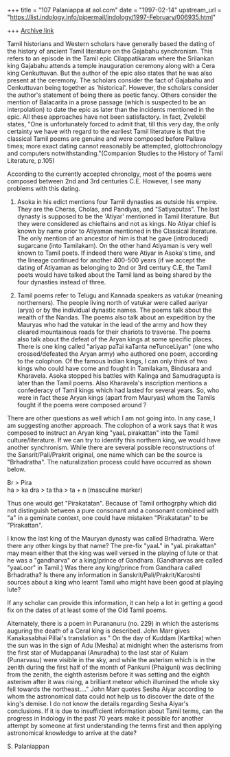 +++
title = "107 Palaniappa at aol.com"
date = "1997-02-14"
upstream_url = "https://list.indology.info/pipermail/indology/1997-February/006935.html"

+++
[Archive link](https://list.indology.info/pipermail/indology/1997-February/006935.html)

Tamil historians and Western scholars have generally based the dating of the
history of ancient Tamil literature on the Gajabahu synchronism. This refers
to an episode in the Tamil epic Cilappatikaram where the Srilankan king
Gajabahu attends a temple inauguration ceremony along with a Cera king
Cenkuttuvan. But the author of the epic also states that he was also present
at the ceremony. The scholars consider the fact of Gajabahu and Cenkuttuvan
being together as  'historical'. However, the scholars consider the author's
statement of being there as poetic fancy. Others consider the mention of
Balacarita in a prose passage (which is suspected to be an interpolation) to
date the epic as later than the incidents mentioned in the epic.  All these
approaches have not been satisfactory. In fact, Zvelebil states, "One is
unfortunately forced to admit that, till this very day, the only certainty we
have with regard to the earliest Tamil literature is that the classical Tamil
poems are genuine and were composed before Pallava times; more exact dating
cannot reasonably be attempted, glottochronology and computers
notwithstanding."(Companion Studies to the History of Tamil Literature,
p.105)

According to the currently accepted chronolgy, most of the poems were
composed between 2nd and 3rd centuries C.E. However, I see many problems with
this dating.

1. Asoka in his edict mentions four Tamil dynasties as outside his empire.
They are the Cheras, Cholas, and Pandiyas, and "Satiyaputas". The last
dynasty is supposed to be the 'Atiyar' mentioned in Tamil literature. But
they were considered as chieftains and not as kings. No Atiyar chief is known
by name prior to Atiyaman mentioned in the Classical literature. The only
mention of an ancestor of him is that he gave (introduced) sugarcane (into
Tamilakam). On the other hand Atiyaman is very well known to Tamil poets. If
indeed there were Atiyar in Asoka's time, and the lineage continued for
another 400-500 years (if we accept the dating of Atiyaman as belonging to
2nd or 3rd century C.E, the Tamil poets would have talked about the Tamil
land as being shared by the four dynasties instead of three.

2. Tamil poems refer to Telugu and Kannada speakers as vatukar (meaning
northerners). The people living north of vatukar were called aariyar (arya)
or by the individual dynastic names.  The poems talk about the wealth of the
Nandas. The poems also talk about an expedition by the Mauryas who had the
vatukar  in the lead of the army and how they cleared mountainous roads for
their chariots to traverse. The poems also talk about the defeat of the Aryan
kings at some specific places. There is one king called "ariyap paTai kaTanta
neTunceLiyan" (one who crossed/defeated the Aryan army) who authored one
poem, according to the colophon. Of the famous Indian kings, I can only think
of two kings who could have come and fought in Tamilakam, Bindusara and
Kharavela. Asoka stopped his battles with Kalinga and Samudragupta is later
than the Tamil poems. Also Kharavela's inscription mentions a confederacy of
Tamil kings which had lasted for several years. So, who were in fact these
Aryan kings (apart from Mauryas) whom the Tamils fought if the poems were
composed around ? 

There are other questions as well which I am not going into. In any case, I
am suggesting another approach. The colophon of a work says that it was
composed to instruct an Aryan king "yaaL pirakattan" into the Tamil
culture/literature. If we can try to identify this northern king, we would
have another synchronism. While there are several possible reconstructions of
the Sansrit/Pali/Prakrit original, one name which can be the source is
"Brhadratha". The naturalization process could have occurred as shown below.

Br > Pira    
ha > ka
dra > ta
tha > ta + n (masculine marker)

Thus one would get "Pirakatatan". Because of Tamil orthogrphy which did not
distinguish between a pure consonant and a consonant combined with "a" in a
geminate context, one could have mistaken "Pirakatatan" to be "Pirakattan".

I know the last king of the Mauryan dynasty was called Brhadratha. Were there
any other kings by that name? The pre-fix "yaaL" in "yaL pirakattan" may mean
either that the king was well versed in the playing of lute or that he was a
"gandharva" or a king/prince of Gandhara. (Gandharvas are called "yaaLoor" in
Tamil.) Was there any king/prince from Gandhara called Brhadratha? Is there
any information in Sanskrit/Pali/Prakrit/Karoshti sources about a king who
learnt Tamil who might have been good at playing lute?

If any scholar can provide this information, it can help a lot in getting a
good fix on the dates of at least some of the Old Tamil poems.

Alternately, there is a poem in Purananuru (no. 229) in which the asterisms
auguring the death of a Ceral king is described. John Marr gives Kanakasabhai
Pillai's translation as " On the day of Kuddam (Karttika) when the sun was in
the sign of Adu (Mesha) at midnight when the asterisms from the first star of
Mudappanai (Anuradha) to the last star of Kulam (Punarvasu) were visible in
the sky, and while the asterism which is in the zenith during the first half
of the month of Pankuni (Phalguni) was declining from the zenith, the eighth
asterism before it was setting and the eighth asterism after it was rising, a
brilliant meteor which illumined the whole sky fell towards the
northeast...."   John Marr quotes Sesha Aiyar according to whom the
astronomical data could not help us to discover the date of the king's
demise.  I do not know the details regarding Sesha Aiyar's conclusions. If it
is due to insufficient information about Tamil terms, can the progress in
Indology in the past 70 years make it possible for another attempt by someone
at first understanding the terms first and then applying astronomical
knowledge to arrive at the date? 

S. Palaniappan





